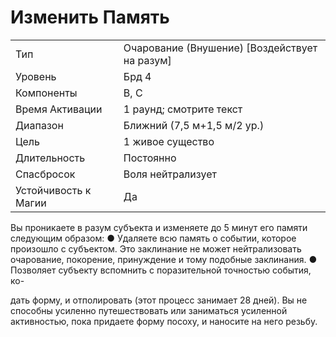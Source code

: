 
# Изменить Память

| | |
|---|---|
|Тип|Очарование (Внушение) [Воздействует на разум]|
|Уровень| Брд 4|
|Компоненты| В, С|
|Время Активации| 1 раунд; смотрите текст|
|Диапазон| Ближний (7,5 м+1,5 м/2 ур.)|
|Цель| 1 живое существо|
|Длительность| Постоянно|
|Спасбросок| Воля нейтрализует|
|Устойчивость к Магии| Да|

Вы проникаете в разум субъекта и изменяете до 5 минут его памяти следующим образом:
● Удаляете всю память о событии,
которое произошло с субъектом. Это
заклинание не может нейтрализовать
очарование, покорение, принуждение и
тому подобные заклинания.
● Позволяет субъекту вспомнить с
поразительной точностью события, ко-

дать форму, и отполировать (этот процесс занимает 28 дней). Вы не способны усиленно путешествовать или заниматься усиленной активностью, пока придаете форму посоху, и наносите на него резьбу.